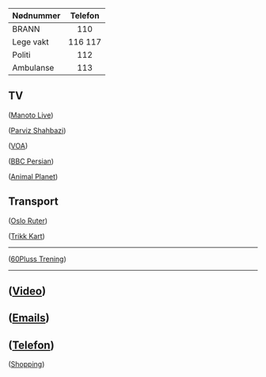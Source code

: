 
| Nødnummer     | Telefon       | 
| ------------- |:-------------:| 
| BRANN         | 110           |
| Lege vakt     | 116  117      |
| Politi        | 112           |
| Ambulanse     | 113           |


## TV


(<a href="http://www.manototv.com/live/" target="_blank">Manoto Live</a>)<br/>

(<a href="http://www.parvizshahbazi.com/">Parviz Shahbazi</a>)<br/> 

(<a href="http://ir.voanews.com/" target="_blank">VOA</a>)<br/>

(<a href="http://www.bbc.com/persian/" target="_blank">BBC Persian</a>)<br/>

(<a href="https://www.dplay.no/kanaler/animal-planet" target="_blank">Animal Planet</a>)<br/>


## Transport
(<a href="https://ruter.no/" target="_blank">Oslo Ruter</a>)<br/>

(<a href="https://ruter.no/reise/rutetabeller-og-linjekart/trikk/" target="_blank">Trikk Kart</a>)<br/>

----------------------------

(<a href="https://www.idrettsforbundet.no/idrettskretser/oslo-idrettskrets/aktivitet/60pluss/" target="_blank">60Pluss Trening</a>)<br/>

---------------------------

(<a href="https://docs.google.com/document/d/12rHnbzN24bB35X_WHZrG5E3miZa68yboqdBlkeZayy8/edit?usp=sharing/" target="_blank">Video</a>)<br/>
---------------------------

(<a href="https://docs.google.com/document/d/1YfowCeYwem6fx-7_fh_2pcVnfvSzlLiohq9rC0FO3lU/edit?usp=sharing" target="_blank">Emails</a>)<br/>
---------------------------

(<a href="https://https://docs.google.com/document/d/1N3h9_qHcn0-XOp5dspESDLTyo4zgyNnGf9yDOUnhRsY/edit?usp=sharing">Telefon</a>)<br/>
---------------------------

(<a href="https://docs.google.com/document/d/10KtvH9tBfSAzREuCJbVfMDTeYiuASLD97UwL8RVv1Lk/edit?usp=sharing">Shopping</a>)<br/>


